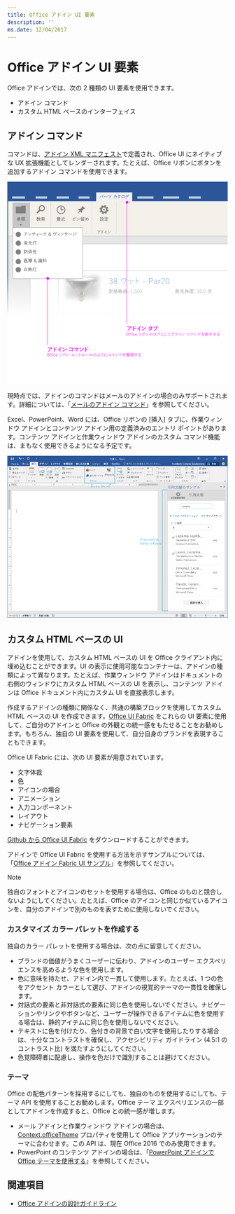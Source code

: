 ```yaml
---
title: Office アドイン UI 要素
description: ''
ms.date: 12/04/2017
---
```



# <a name="office-add-in-ui-elements"></a>Office アドイン UI 要素

Office アドインでは、次の 2 種類の UI 要素を使用できます。 

- アドイン コマンド 
- カスタム HTML ベースのインターフェイス

## <a name="add-in-commands"></a>アドイン コマンド
コマンドは、[アドイン XML マニフェスト](../../develop/create-addin-commands.md)で定義され、Office UI にネイティブな UX 拡張機能としてレンダーされます。たとえば、Office リボンにボタンを追加するアドイン コマンドを使用できます。 

![アドイン内のアドイン コマンドとカスタム HTML UI 要素が表示されたイメージ](../../images/layouts-add-in-commands-v0.03.png)

現時点では、アドインのコマンドはメールのアドインの場合のみサポートされます。詳細については、「[メールのアドイン コマンド](https://docs.microsoft.com/ja-jp/outlook/add-ins/add-in-commands-for-outlook)」を参照してください。 

Excel、PowerPoint、Word には、Office リボンの [挿入] タブに、作業ウィンドウ アドインとコンテンツ アドイン用の定義済みのエントリ ポイントがあります。コンテンツ アドインと作業ウィンドウ アドインのカスタム コマンド機能は、まもなく使用できるようになる予定です。 

![Word リボンの [挿入] タブを表示するイメージ](../../images/word-doc-insert-tab.png)

## <a name="custom-html-based-ui"></a>カスタム HTML ベースの UI

アドインを使用して、カスタム HTML ベースの UI を Office クライアント内に埋め込むことができます。UI の表示に使用可能なコンテナーは、アドインの種類によって異なります。たとえば、作業ウィンドウ アドインはドキュメントの右側のウィンドウにカスタム HTML ベースの UI を表示し、コンテンツ アドインは Office ドキュメント内にカスタム UI を直接表示します。

作成するアドインの種類に関係なく、共通の構築ブロックを使用してカスタム HTML ベースの UI を作成できます。[Office UI Fabric](https://github.com/OfficeDev/Office-UI-Fabric) をこれらの UI 要素に使用して、ご自分のアドインと Office の外観との統一感をもたせることをお勧めします。もちろん、独自の UI 要素を使用して、自分自身のブランドを表現することもできます。

Office UI Fabric には、次の UI 要素が用意されています。

- 文字体裁
- 色
- アイコンの場合
- アニメーション
- 入力コンポーネント
- レイアウト
- ナビゲーション要素

[Github から Office UI Fabric](https://github.com/OfficeDev/Office-UI-Fabric) をダウンロードすることができます。

アドインで Office UI Fabric を使用する方法を示すサンプルについては、「[Office アドイン Fabric UI サンプル](https://github.com/OfficeDev/Office-Add-in-Fabric-UI-Sample)」を参照してください。

> [!NOTE]
> 独自のフォントとアイコンのセットを使用する場合は、Office のものと競合しないようにしてください。たとえば、Office のアイコンと同じか似ているアイコンを、自分のアドインで別のものを表すために使用しないでください。 

### <a name="creating-a-customized-color-palette"></a>カスタマイズ カラー パレットを作成する
独自のカラー パレットを使用する場合は、次の点に留意してください。 
 
- ブランドの価値がうまくユーザーに伝わり、アドインのユーザー エクスペリエンスを高めるような色を使用します。
- 色に意味を持たせ、アドイン内で一貫して使用します。たとえば、1 つの色をアクセント カラーとして選び、アドインの視覚的テーマの一貫性を確保します。
- 対話式の要素と非対話式の要素に同じ色を使用しないでください。ナビゲーションやリンクやボタンなど、ユーザーが操作できるアイテムに色を使用する場合は、静的アイテムに同じ色を使用しないでください。
- テキストに色を付けたり、色付きの背景で白い文字を使用したりする場合は、十分なコントラストを確保し、アクセシビリティ ガイドライン (4.5:1 のコントラスト比) を満たすようにしてください。
- 色覚障碍者に配慮し、操作を色だけで識別することは避けてください。

### <a name="theming"></a>テーマ 
Office の配色パターンを採用するにしても、独自のものを使用するにしても、テーマ API を使用することお勧めします。Office テーマ エクスペリエンスの一部としてアドインを作成すると、Office との統一感が増します。


- メール アドインと作業ウィンドウ アドインの場合は、[Context.officeTheme](https://dev.office.com/reference/add-ins/shared/office.context.officetheme) プロパティを使用して Office アプリケーションのテーマに合わせます。この API は、現在 Office 2016 でのみ使用できます。  
- PowerPoint のコンテンツ アドインの場合は、「[PowerPoint アドインで Office テーマを使用する](../../powerpoint/use-document-themes-in-your-powerpoint-add-ins.md)」を参照してください。

<!-- Link to theming API docs and Humberto's seed sample. Add screenshot of themed add-in. -->


## <a name="see-also"></a>関連項目

- [Office アドインの設計ガイドライン](../add-in-design.md)
